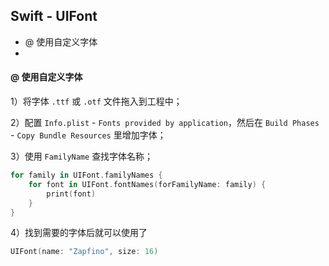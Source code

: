 ## Swift - UIFont

- @ 使用自定义字体
- 



#### @ 使用自定义字体

1）将字体 `.ttf` 或 `.otf` 文件拖入到工程中；

2）配置 `Info.plist` - `Fonts provided by application`，然后在 `Build Phases` - `Copy Bundle Resources` 里增加字体；

3）使用 `FamilyName` 查找字体名称；

```swift
for family in UIFont.familyNames {
    for font in UIFont.fontNames(forFamilyName: family) {
        print(font)
    }
}
```

4）找到需要的字体后就可以使用了

```swift
UIFont(name: "Zapfino", size: 16)
```


